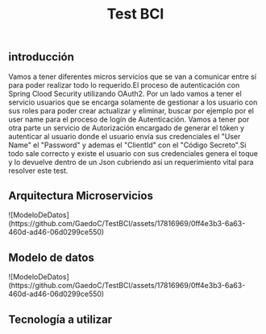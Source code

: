 <!DOCTYPE html>
<html>
   <head>
   </head>
   <body>
      <header>
         <h1>Test BCI</h1>
      </header>
         <h2>introducción</h2>
         <p>Vamos a tener diferentes micros servicios que se van a comunicar entre sí para poder realizar todo lo requerido.El proceso de autenticación con Spring Clood Security utilizando OAuth2.
         Por un lado vamos a tener el servicio usuarios que se encarga solamente de gestionar a los usuario con sus roles para poder crear actualizar y eliminar, buscar por ejemplo por el user name para el proceso de logín de Autenticación.
         Vamos a tener por otra parte un servicio de Autorización encargado de generar el tóken y autenticar al usuario donde el usuario envía sus credenciales el "User Name" el "Password" y ademas el "ClientId" con el "Código Secreto".Si todo sale correcto y existe el   
         usuario con sus credenciales genera el toque y lo devuelve dentro de un Json cubriendo así un requerimiento vital para resolver este test.</p>
          <h2>Arquitectura Microservicios</h2>
        <p>![ModeloDeDatos](https://github.com/GaedoC/TestBCI/assets/17816969/0ff4e3b3-6a63-460d-ad46-06d0299ce550)</p>
         <h2>Modelo de datos</h2>
        <p>![ModeloDeDatos](https://github.com/GaedoC/TestBCI/assets/17816969/0ff4e3b3-6a63-460d-ad46-06d0299ce550)</p>
         <h2>Tecnología a utilizar</h2>
        <p></p>
      <footer>
      </footer>
   </body>
</html>
